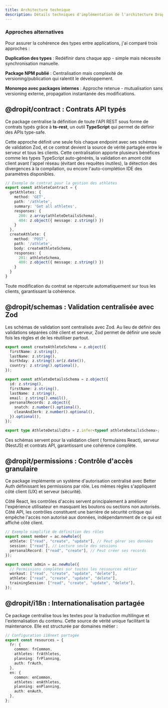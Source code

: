```yaml
---
title: Architecture technique
description: Détails techniques d'implémentation de l'architecture DropIt - packages partagés, justifications et exemples de code
---
```


### Approches alternatives

Pour assurer la cohérence des types entre applications, j'ai comparé trois approches :

**Duplication des types** : Redéfinir dans chaque app - simple mais nécessite synchronisation manuelle.

**Package NPM publié** : Centralisation mais complexité de versioning/publication qui ralentit le développement.

**Monorepo avec packages internes** : Approche retenue - mutualisation sans versioning externe, propagation instantanée des modifications.

## @dropit/contract : Contrats API typés

Ce package centralise la définition de toute l'API REST sous forme de contrats typés grâce à **ts-rest**, un outil **TypeScript** qui permet de définir des APIs type-safe.

Cette approche définit une seule fois chaque endpoint avec ses schémas de validation Zod, et ce contrat devient la source de vérité partagée entre le serveur et tous les clients. Cette centralisation apporte plusieurs bénéfices comme les types TypeScript auto-générés, la validation en amont côté client avant l'appel réseau (évitant des requêtes inutiles), la détection des divergences à la compilation, ou encore l'auto-complétion IDE des paramètres disponibles.

```typescript
// Exemple de contrat pour la gestion des athlètes
export const athleteContract = {
  getAthletes: {
    method: 'GET',
    path: '/athlete',
    summary: 'Get all athletes',
    responses: {
      200: z.array(athleteDetailsSchema),
      404: z.object({ message: z.string() })
    }
  },
  createAthlete: {
    method: 'POST',
    path: '/athlete',
    body: createAthleteSchema,
    responses: {
      201: athleteSchema,
      400: z.object({ message: z.string() })
    }
  }
}
```

Toute modification du contrat se répercute automatiquement sur tous les clients, garantissant la cohérence.

## @dropit/schemas : Validation centralisée avec Zod

Les schémas de validation sont centralisés avec Zod. Au lieu de définir des validations séparées côté client et serveur, Zod permet de définir une seule fois les règles et de les réutiliser partout.

```typescript
export const createAthleteSchema = z.object({
  firstName: z.string(),
  lastName: z.string(),
  birthday: z.string().or(z.date()),
  country: z.string().optional(),
});

export const athleteDetailsSchema = z.object({
  id: z.string(),
  firstName: z.string(),
  lastName: z.string(),
  email: z.string().email(),
  personalRecords: z.object({
    snatch: z.number().optional(),
    cleanAndJerk: z.number().optional(),
  }).optional(),
});

export type AthleteDetailsDto = z.infer<typeof athleteDetailsSchema>;
```

Ces schémas servent pour la validation client ( formulaires React), serveur (NestJS) et contrats API, garantissant une cohérence complète.

## @dropit/permissions : Contrôle d'accès granulaire

Ce package implémente un système d'autorisation centralisé avec Better Auth définissant les permissions par rôle. Les mêmes règles s'appliquent côté client (UX) et serveur (sécurité).

Côté React, les contrôles d'accès servent principalement à améliorer l'expérience utilisateur en masquant les boutons ou sections non autorisés. Côté API, les contrôles constituent une barrière de sécurité critique qui empêche l'accès non autorisé aux données, indépendamment de ce qui est affiché côté client.

```typescript
// Exemple simplifié de définition des rôles
export const member = ac.newRole({
  athlete: ["read", "create", "update"], // Peut gérer ses données
  session: ["read"], // Lecture seule des sessions
  personalRecord: ["read", "create"], // Peut créer ses records
});

export const admin = ac.newRole({
  // Permissions complètes sur toutes les ressources métier
  workout: ["read", "create", "update", "delete"],
  athlete: ["read", "create", "update", "delete"],
  trainingSession: ["read", "create", "update", "delete"],
});
```

## @dropit/i18n : Internationalisation partagée

Ce package centralise tous les textes pour la traduction multilingue et l'externalisation du contenu. Cette source de vérité unique facilitant la maintenance. Elle est structurée par domaines métier :

```typescript
// Configuration i18next partagée
export const resources = {
  fr: {
    common: frCommon,
    athletes: frAthletes,
    planning: frPlanning,
    auth: frAuth,
  },
  en: {
    common: enCommon,
    athletes: enAthletes,
    planning: enPlanning,
    auth: enAuth,
  },
};
```